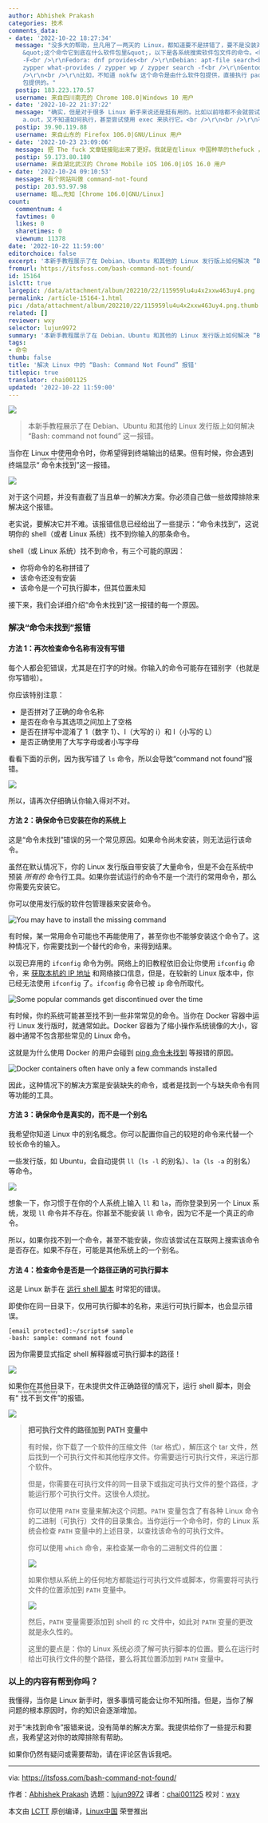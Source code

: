 ```yaml
---
author: Abhishek Prakash
categories: 技术
comments_data:
- date: '2022-10-22 18:27:34'
  message: "没多大的帮助，旦凡用了一两天的 Linux，都知道要不是拼错了，要不是没装对应的软件包。<br />\r\n<br />\r\n最重要的是得知道
    &quot;这个命令它到底在什么软件包里&quot;，以下是各系统搜索软件包文件的命令。<br />\r\n<br />\r\nArch Linux: pacman
    -F<br />\r\nFedora: dnf provides<br />\r\nDebian: apt-file search<br />\r\nopenSUSE:
    zypper what-provides / zypper wp / zypper search -f<br />\r\nGentoo: equery belongs<br
    />\r\n<br />\r\n比如，不知道 nokfw 这个命令是由什么软件包提供，直接执行 pacman -F nokfw 命令，然后就知道是 bluez-utils
    包提供的。"
  postip: 183.223.170.57
  username: 来自四川南充的 Chrome 108.0|Windows 10 用户
- date: '2022-10-22 21:37:22'
  message: "确实，但是对于很多 Linux 新手来说还是挺有用的。比如以前啥都不会就尝试 WSL Ubuntu 的我，不知道 gcc -o 后头该写什么扩展名……有了缺省的
    a.out，又不知道如何执行，甚至尝试使用 exec 来执行它。<br />\r\n<br />\r\n不过 newbies，只要敢折腾，终究可以成为 dalao。"
  postip: 39.90.119.88
  username: 来自山东的 Firefox 106.0|GNU/Linux 用户
- date: '2022-10-23 23:09:06'
  message: 把 The fuck 文章链接贴出来了更好。我就是在linux 中国种草的thefuck ，打错了命令fuck下就好
  postip: 59.173.80.180
  username: 来自湖北武汉的 Chrome Mobile iOS 106.0|iOS 16.0 用户
- date: '2022-10-24 09:10:53'
  message: 有个网站叫做 command-not-found
  postip: 203.93.97.98
  username: 暗灬先知 [Chrome 106.0|GNU/Linux]
count:
  commentnum: 4
  favtimes: 0
  likes: 0
  sharetimes: 0
  viewnum: 11378
date: '2022-10-22 11:59:00'
editorchoice: false
excerpt: '本新手教程展示了在 Debian、Ubuntu 和其他的 Linux 发行版上如何解决 “Bash: command not found” 这一报错。'
fromurl: https://itsfoss.com/bash-command-not-found/
id: 15164
islctt: true
largepic: /data/attachment/album/202210/22/115959lu4u4x2xxw463uy4.png
permalink: /article-15164-1.html
pic: /data/attachment/album/202210/22/115959lu4u4x2xxw463uy4.png.thumb.jpg
related: []
reviewer: wxy
selector: lujun9972
summary: '本新手教程展示了在 Debian、Ubuntu 和其他的 Linux 发行版上如何解决 “Bash: command not found” 这一报错。'
tags:
- 命令
thumb: false
title: '解决 Linux 中的 “Bash: Command Not Found” 报错'
titlepic: true
translator: chai001125
updated: '2022-10-22 11:59:00'
---
```


![](/data/attachment/album/202210/22/115959lu4u4x2xxw463uy4.png)



> 
> 本新手教程展示了在 Debian、Ubuntu 和其他的 Linux 发行版上如何解决 “Bash: command not found” 这一报错。
> 
> 
> 


当你在 Linux 中使用命令时，你希望得到终端输出的结果。但有时候，你会遇到终端显示“<ruby> 命令未找到 <rt>  command not found </rt></ruby>”这一报错。


![](/data/attachment/album/202210/22/120000w4apebmpb46p4wpb.png)


对于这个问题，并没有直截了当且单一的解决方案。你必须自己做一些故障排除来解决这个报错。


老实说，要解决它并不难。该报错信息已经给出了一些提示：“命令未找到”，这说明你的 shell（或者 Linux 系统）找不到你输入的那条命令。


shell（或 Linux 系统）找不到命令，有三个可能的原因：


* 你将命令的名称拼错了
* 该命令还没有安装
* 该命令是一个可执行脚本，但其位置未知


接下来，我们会详细介绍“命令未找到”这一报错的每一个原因。


### 解决“命令未找到”报错


#### 方法 1：再次检查命令名称有没有写错


每个人都会犯错误，尤其是在打字的时候。你输入的命令可能存在错别字（也就是你写错啦）。


你应该特别注意：


* 是否拼对了正确的命令名称
* 是否在命令与其选项之间加上了空格
* 是否在拼写中混淆了 1（数字 1）、I（大写的 i）和 l（小写的 L）
* 是否正确使用了大写字母或者小写字母


看看下面的示例，因为我写错了 `ls` 命令，所以会导致“command not found”报错。


![](/data/attachment/album/202210/22/120000i1ku6nulfr7ld5u5.png)


所以，请再次仔细确认你输入得对不对。


#### 方法 2：确保命令已安装在你的系统上


这是“命令未找到”错误的另一个常见原因。如果命令尚未安装，则无法运行该命令。


虽然在默认情况下，你的 Linux 发行版自带安装了大量命令，但是不会在系统中预装 *所有的* 命令行工具。如果你尝试运行的命令不是一个流行的常用命令，那么你需要先安装它。


你可以使用发行版的软件包管理器来安装命令。


![You may have to install the missing command](/data/attachment/album/202210/22/120001ymozzbgu42n94noo.png)


有时候，某一常用命令可能也不再能使用了，甚至你也不能够安装这个命令了。这种情况下，你需要找到一个替代的命令，来得到结果。


以现已弃用的 `ifconfig` 命令为例。网络上的旧教程依旧会让你使用 `ifconfig` 命令，来 [获取本机的 IP 地址](https://itsfoss.com/check-ip-address-ubuntu/) 和网络接口信息，但是，在较新的 Linux 版本中，你已经无法使用 `ifconfig` 了。`ifconfig` 命令已被 `ip` 命令所取代。


![Some popular commands get discontinued over the time](/data/attachment/album/202210/22/120000w4apebmpb46p4wpb.png)


有时候，你的系统可能甚至找不到一些非常常见的命令。当你在 Docker 容器中运行 Linux 发行版时，就通常如此。Docker 容器为了缩小操作系统镜像的大小，容器中通常不包含那些常见的 Linux 命令。


这就是为什么使用 Docker 的用户会碰到 [ping 命令未找到](https://linuxhandbook.com/ping-command-ubuntu/) 等报错的原因。


![Docker containers often have only a few commands installed](/data/attachment/album/202210/22/120002ha9q65e8w93nz0q3.png)


因此，这种情况下的解决方案是安装缺失的命令，或者是找到一个与缺失命令有同等功能的工具。


#### 方法 3：确保命令是真实的，而不是一个别名


我希望你知道 Linux 中的别名概念。你可以配置你自己的较短的命令来代替一个较长命令的输入。


一些发行版，如 Ubuntu，会自动提供 `ll`（`ls -l` 的别名）、`la`（`ls -a` 的别名）等命令。


![](/data/attachment/album/202210/22/120445dd3owrlatzvozvrv.png)


想象一下，你习惯于在你的个人系统上输入 `ll` 和 `la`，而你登录到另一个 Linux 系统，发现 `ll` 命令并不存在。你甚至不能安装 `ll` 命令，因为它不是一个真正的命令。


所以，如果你找不到一个命令，甚至不能安装，你应该尝试在互联网上搜索该命令是否存在。如果不存在，可能是其他系统上的一个别名。


#### 方法 4：检查命令是否是一个路径正确的可执行脚本


这是 Linux 新手在 [运行 shell 脚本](https://itsfoss.com/run-shell-script-linux/) 时常犯的错误。


即使你在同一目录下，仅用可执行脚本的名称，来运行可执行脚本，也会显示错误。



```
[email protected]:~/scripts# sample
-bash: sample: command not found

```

因为你需要显式指定 shell 解释器或可执行脚本的路径！


![](/data/attachment/album/202210/22/120002alymaxlvzoag9zhx.png)


如果你在其他目录下，在未提供文件正确路径的情况下，运行 shell 脚本，则会有“<ruby> 找不到文件 <rt>  no such file or directory </rt></ruby>”的报错。


![](/data/attachment/album/202210/22/120003t505wemt5nn3tt3a.png)



> 
> **把可执行文件的路径加到 PATH 变量中**
> 
> 
> 有时候，你下载了一个软件的压缩文件（tar 格式），解压这个 tar 文件，然后找到一个可执行文件和其他程序文件。你需要运行可执行文件，来运行那个软件。
> 
> 
> 但是，你需要在可执行文件的同一目录下或指定可执行文件的整个路径，才能运行那个可执行文件。这很令人烦扰。
> 
> 
> 你可以使用 `PATH` 变量来解决这个问题。`PATH` 变量包含了有各种 Linux 命令的二进制（可执行）文件的目录集合。当你运行一个命令时，你的 Linux 系统会检查 `PATH` 变量中的上述目录，以查找该命令的可执行文件。
> 
> 
> 你可以使用 `which` 命令，来检查某一命令的二进制文件的位置：
> 
> 
> ![](/data/attachment/album/202210/22/120004giprujgo1b51injj.png)
> 
> 
> 如果你想从系统上的任何地方都能运行可执行文件或脚本，你需要将可执行文件的位置添加到 `PATH` 变量中。
> 
> 
> ![](/data/attachment/album/202210/22/120004zzzk61fv0fqvfq1b.png)
> 
> 
> 然后，`PATH` 变量需要添加到 shell 的 rc 文件中，如此对 `PATH` 变量的更改就是永久性的。
> 
> 
> 这里的要点是：你的 Linux 系统必须了解可执行脚本的位置。要么在运行时给出可执行文件的整个路径，要么将其位置添加到 `PATH` 变量中。
> 
> 
> 


### 以上的内容有帮到你吗？


我懂得，当你是 Linux 新手时，很多事情可能会让你不知所措。但是，当你了解问题的根本原因时，你的知识会逐渐增加。


对于“未找到命令”报错来说，没有简单的解决方案。我提供给你了一些提示和要点，我希望这对你的故障排除有帮助。


如果你仍然有疑问或需要帮助，请在评论区告诉我吧。




---


via: <https://itsfoss.com/bash-command-not-found/>


作者：[Abhishek Prakash](https://itsfoss.com/author/abhishek/) 选题：[lujun9972](https://github.com/lujun9972) 译者：[chai001125](https://github.com/chai001125) 校对：[wxy](https://github.com/wxy)


本文由 [LCTT](https://github.com/LCTT/TranslateProject) 原创编译，[Linux中国](https://linux.cn/) 荣誉推出